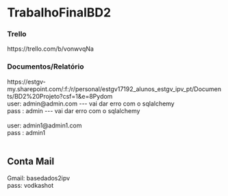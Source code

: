 # TrabalhoFinalBD2
<h3>Trello</h3>
https://trello.com/b/vonwvqNa
<h3>Documentos/Relatório</h3>
https://estgv-my.sharepoint.com/:f:/r/personal/estgv17192_alunos_estgv_ipv_pt/Documents/BD2%20Projeto?csf=1&e=8Pydom
<br>
user: admin@admin.com --- vai dar erro com o sqlalchemy<br>
pass : admin --- vai dar erro com o sqlalchemy<br>
<br>
user: admin1@admin1.com<br>
pass : admin1<br>
<br>
<h2>Conta Mail</h2>
Gmail: basedados2ipv<br>
pass: vodkashot


